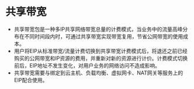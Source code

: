 # 共享带宽

- 共享带宽包是一种多IP共享网络带宽总量的计费模式，当业务中的流量高峰分布在不同时间段内时，可通过共享带宽实现带宽复用，节省公网带宽的使用成本。
- 用户将EIP从标准带宽/流量计费切换到共享带宽计费模式后，将退还之前已经购买的公网带宽和IP资源的费用，并重新对新的资源进行计价。计费模式切换前后，EIP地址不发生变化，对用户业务的网络访问不造成影响。
- 共享带宽需要与绑定到云主机、负载均衡、虚拟网卡、NAT网关等服务上的EIP配合使用。
